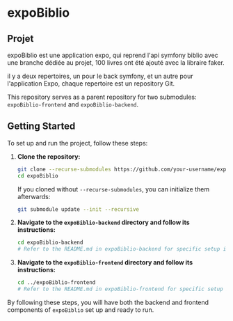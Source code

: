 # expoBiblio

## Projet

expoBiblio est une application expo, qui reprend l'api symfony biblio avec une branche dédiée au projet, 100 livres ont été ajouté avec la libraire faker.

il y a deux repertoires, un pour le back symfony, et un autre pour l'application Expo, chaque repertoire est un repository Git.

This repository serves as a parent repository for two submodules: `expoBiblio-frontend` and `expoBiblio-backend`.

## Getting Started

To set up and run the project, follow these steps:

1. **Clone the repository:**

    ```bash
    git clone --recurse-submodules https://github.com/your-username/expoBiblio.git
    cd expoBiblio
    ```

    If you cloned without `--recurse-submodules`, you can initialize them afterwards:

    ```bash
    git submodule update --init --recursive
    ```

2. **Navigate to the `expoBiblio-backend` directory and follow its instructions:**

    ```bash
    cd expoBiblio-backend
    # Refer to the README.md in expoBiblio-backend for specific setup instructions (e.g., installing dependencies, running the server).
    ```

3. **Navigate to the `expoBiblio-frontend` directory and follow its instructions:**

    ```bash
    cd ../expoBiblio-frontend
    # Refer to the README.md in expoBiblio-frontend for specific setup instructions (e.g., installing dependencies, running the development server).
    ```

By following these steps, you will have both the backend and frontend components of `expoBiblio` set up and ready to run.
